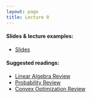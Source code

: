 ```yaml
---
layout: page
title: Lecture 0
---
```


#### Slides & lecture examples:
- [Slides](https://drive.google.com/file/d/1DljHKFvU1ynETXTpLD6UqU67lPiV3sfk/view?usp=sharing)

#### Suggested readings:
- [Linear Algebra Review](http://cs229.stanford.edu/section/cs229-linalg.pdf)
- [Probability Review](http://cs229.stanford.edu/section/cs229-prob.pdf)
- [Convex Optimization Review](http://cs229.stanford.edu/section/cs229-cvxopt.pdf)
